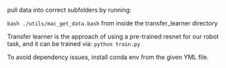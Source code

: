 pull data into correct subfolders by running:

```bash ./utils/mac_get_data.bash```
from inside the transfer_learner directory

Transfer learner is the approach of using a pre-trained resnet for our robot task, and it can be trained via:
```python train.py```

To avoid dependency issues, install conda env from the given YML file.

